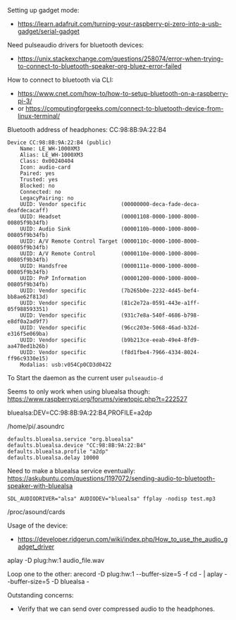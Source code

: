
Setting up gadget mode:
- https://learn.adafruit.com/turning-your-raspberry-pi-zero-into-a-usb-gadget/serial-gadget

Need pulseaudio drivers for bluetooth devices:
- https://unix.stackexchange.com/questions/258074/error-when-trying-to-connect-to-bluetooth-speaker-org-bluez-error-failed


How to connect to bluetooth via CLI:
- https://www.cnet.com/how-to/how-to-setup-bluetooth-on-a-raspberry-pi-3/
- or https://computingforgeeks.com/connect-to-bluetooth-device-from-linux-terminal/

Bluetooth address of headphones: CC:98:8B:9A:22:B4

```
Device CC:98:8B:9A:22:B4 (public)
	Name: LE_WH-1000XM3
	Alias: LE_WH-1000XM3
	Class: 0x00240404
	Icon: audio-card
	Paired: yes
	Trusted: yes
	Blocked: no
	Connected: no
	LegacyPairing: no
	UUID: Vendor specific           (00000000-deca-fade-deca-deafdecacaff)
	UUID: Headset                   (00001108-0000-1000-8000-00805f9b34fb)
	UUID: Audio Sink                (0000110b-0000-1000-8000-00805f9b34fb)
	UUID: A/V Remote Control Target (0000110c-0000-1000-8000-00805f9b34fb)
	UUID: A/V Remote Control        (0000110e-0000-1000-8000-00805f9b34fb)
	UUID: Handsfree                 (0000111e-0000-1000-8000-00805f9b34fb)
	UUID: PnP Information           (00001200-0000-1000-8000-00805f9b34fb)
	UUID: Vendor specific           (7b265b0e-2232-4d45-bef4-bb8ae62f813d)
	UUID: Vendor specific           (81c2e72a-0591-443e-a1ff-05f988593351)
	UUID: Vendor specific           (931c7e8a-540f-4686-b798-e8df0a2ad9f7)
	UUID: Vendor specific           (96cc203e-5068-46ad-b32d-e316f5e069ba)
	UUID: Vendor specific           (b9b213ce-eeab-49e4-8fd9-aa478ed1b26b)
	UUID: Vendor specific           (f8d1fbe4-7966-4334-8024-ff96c9330e15)
	Modalias: usb:v054Cp0CD3d0422
```
	
To Start the daemon as the current user
`pulseaudio-d`

Seems to only work when using bluealsa though:
https://www.raspberrypi.org/forums/viewtopic.php?t=222527


bluealsa:DEV=CC:98:8B:9A:22:B4,PROFILE=a2dp

/home/pi/.asoundrc
```
defaults.bluealsa.service "org.bluealsa"
defaults.bluealsa.device "CC:98:8B:9A:22:B4"
defaults.bluealsa.profile "a2dp"
defaults.bluealsa.delay 10000
```

Need to make a bluealsa service eventually:
https://askubuntu.com/questions/1197072/sending-audio-to-bluetooth-speaker-with-bluealsa

`SDL_AUDIODRIVER="alsa" AUDIODEV="bluealsa" ffplay -nodisp test.mp3`

/proc/asound/cards


Usage of the device:
- https://developer.ridgerun.com/wiki/index.php/How_to_use_the_audio_gadget_driver

aplay -D plug:hw:1 audio_file.wav


Loop one to the other:
    arecord -D plug:hw:1 --buffer-size=5 -f cd - | aplay --buffer-size=5 -D bluealsa -

Outstanding concerns:
- Verify that we can send over compressed audio to the headphones.
